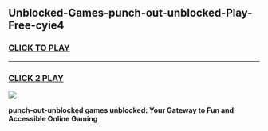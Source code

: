
## Unblocked-Games-punch-out-unblocked-Play-Free-cyie4
<h3>
<a href="https://premium76.site?title=punch-out-unblocked&ref=21A">CLICK TO PLAY</a></h3>
<hr>

<h3>
<a href="https://premium76.site?title=punch-out-unblocked&ref=21A">CLICK 2 PLAY</a>
  
</h3>

<a href="https://premium76.site?title=punch-out-unblocked&ref=21A"><img src="https://clearcache.store/games.png"></a>


**punch-out-unblocked games unblocked: Your Gateway to Fun and Accessible Online Gaming**
